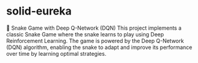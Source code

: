 # solid-eureka
🐍 Snake Game with Deep Q-Network (DQN)
This project implements a classic Snake Game where the snake learns to play using Deep Reinforcement Learning. The game is powered by the Deep Q-Network (DQN) algorithm, enabling the snake to adapt and improve its performance over time by learning optimal strategies.
